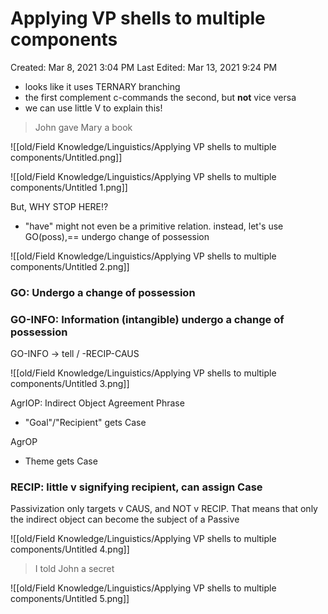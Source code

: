 # Applying VP shells to multiple components

Created: Mar 8, 2021 3:04 PM
Last Edited: Mar 13, 2021 9:24 PM

- looks like it uses TERNARY branching
- the first complement c-commands the second, but **not** vice versa
- we can use little V to explain this!

> John gave Mary a book

![[old/Field Knowledge/Linguistics/Applying VP shells to multiple components/Untitled.png]]

![[old/Field Knowledge/Linguistics/Applying VP shells to multiple components/Untitled 1.png]]

But, WHY STOP HERE!?

- "have" might not even be a primitive relation. instead, let's use GO(poss),== undergo change of possession

![[old/Field Knowledge/Linguistics/Applying VP shells to multiple components/Untitled 2.png]]

### GO: Undergo a change of possession

### GO-INFO: Information (intangible) undergo a change of possession

GO-INFO → tell / -RECIP-CAUS

![[old/Field Knowledge/Linguistics/Applying VP shells to multiple components/Untitled 3.png]]

AgrIOP: Indirect Object Agreement Phrase

- "Goal"/"Recipient" gets Case

AgrOP

- Theme gets Case

### RECIP: little v signifying recipient, can assign Case

Passivization only targets v CAUS, and NOT v RECIP. That means that only the indirect object can become the subject of a Passive

![[old/Field Knowledge/Linguistics/Applying VP shells to multiple components/Untitled 4.png]]

> I told John a secret

![[old/Field Knowledge/Linguistics/Applying VP shells to multiple components/Untitled 5.png]]